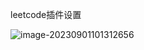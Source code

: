 

leetcode插件设置

![image-20230901101312656](/Users/jshen/develop/github/leetcode/src/setting.assets/image-20230901101312656.png)